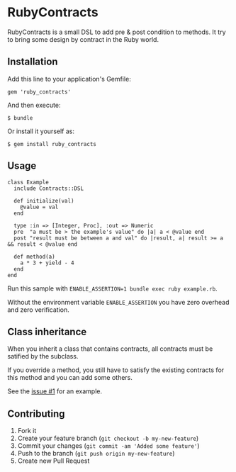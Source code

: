 # RubyContracts

RubyContracts is a small DSL to add pre & post condition to methods. It try to bring some design by contract in the Ruby world.

## Installation

Add this line to your application's Gemfile:

    gem 'ruby_contracts'

And then execute:

    $ bundle

Or install it yourself as:

    $ gem install ruby_contracts

## Usage

    class Example
      include Contracts::DSL
      
      def initialize(val)
        @value = val
      end
      
      type :in => [Integer, Proc], :out => Numeric
      pre  "a must be > the example's value" do |a| a < @value end
      post "result must be between a and val" do |result, a| result >= a && result < @value end
      
      def method(a)
        a * 3 + yield - 4
      end
    end

Run this sample with `ENABLE_ASSERTION=1 bundle exec ruby example.rb`.

Without the environment variable `ENABLE_ASSERTION` you have zero overhead and zero verification.

## Class inheritance

When you inherit a class that contains contracts, all contracts must be satified by the subclass.

If you override a method, you still have to satisfy the existing contracts for this method and you can add some others.

See the [issue #1](https://github.com/nicoolas25/ruby_contracts/issues/1) for an example.

## Contributing

1. Fork it
2. Create your feature branch (`git checkout -b my-new-feature`)
3. Commit your changes (`git commit -am 'Added some feature'`)
4. Push to the branch (`git push origin my-new-feature`)
5. Create new Pull Request
